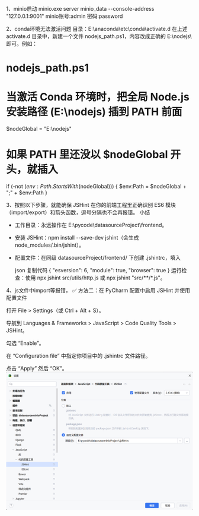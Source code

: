 1、minio启动
minio.exe server minio_data --console-address "127.0.0.1:9001"
minio账号:admin 密码:password

2、conda环境无法激活问题
目录：E:\anaconda\etc\conda\activate.d
在上述 activate.d 目录中，新建一个文件 nodejs_path.ps1，内容改成正确的 E:\nodejs\ 即可。例如：
# nodejs_path.ps1
# 当激活 Conda 环境时，把全局 Node.js 安装路径 (E:\nodejs\) 插到 PATH 前面
$nodeGlobal = "E:\nodejs\"

# 如果 PATH 里还没以 $nodeGlobal 开头，就插入
if (-not ($env:Path.StartsWith($nodeGlobal))) {
    $env:Path = $nodeGlobal + ";" + $env:Path
}

3、按照以下步骤，就能确保 JSHint 在你的前端工程里正确识别 ES6 模块（import/export）和箭头函数，逗号分隔也不会再报错。
小结
* 工作目录：永远操作在 E:\pycode\datasourceProject\frontend。

* 安装 JSHint：npm install --save-dev jshint（会生成 node_modules/.bin/jshint）。

* 配置文件：在同级 datasourceProject/frontend/ 下创建 .jshintrc，填入

    json
    复制代码
    {
      "esversion": 6,
      "module": true,
      "browser": true
    }
运行检查：使用 npx jshint src/utils/http.js 或 npx jshint "src/**/*.js"。

4、js文件中import等报错，
  ✅ 方法二：在 PyCharm 配置中启用 JSHint 并使用配置文件
  
  打开 File > Settings（或 Ctrl + Alt + S）。
  
  导航到 Languages & Frameworks > JavaScript > Code Quality Tools > JSHint。
  
  勾选 “Enable”。
  
  在 “Configuration file” 中指定你项目中的 .jshintrc 文件路径。
  
  点击 “Apply” 然后 “OK”。
  ![img.png](img.png)